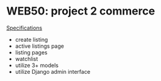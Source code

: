 # WEB50: project 2 commerce
[Specifications](https://cs50.harvard.edu/web/2020/projects/2/commerce/)
* create listing
* active listings page
* listing pages
* watchlist
* utilize 3+ models
* utilize Django admin interface 
